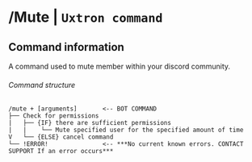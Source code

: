 # /Mute | `Uxtron command`

## Command information
A command used to mute member within your discord community.

###### Command structure
```
/mute + [arguments]       <-- BOT COMMAND
├── Check for permissions
|   ├── {IF} there are sufficient permissions
|   |    └── Mute specified user for the specified amount of time
V   └── {ELSE} cancel command
└── !ERROR!               <-- ***No current known errors. CONTACT SUPPORT If an error occurs***
```
